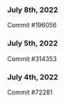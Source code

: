 ### July 8th, 2022

Commit #196056

### July 5th, 2022

Commit #314353


### July 4th, 2022

Commit #72281
